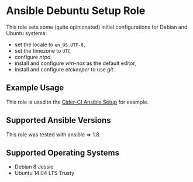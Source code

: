 Ansible Debuntu Setup Role
==========================

This role sets some (quite opinionated) initial
configurations for Debian and Ubuntu systems:

* set the locale to `en_US.UTF-8`,
* set the timezone to `UTC`,
* configure _ntpd_,
* install and configure _vim-nox_ as the default editor,
* install and configure _etckeeper_ to use _git_.


Example Usage
-------------

This role is used in the [Cider-CI Ansible Setup][] for example.

  [Cider-CI Ansible Setup]: https://github.com/cider-ci/cider-ci_ansible-setup


Supported Ansible Versions
--------------------------

This role was tested with ansible => 1.8.

Supported Operating Systems
---------------------------

* Debian 8 Jessie
* Ubuntu 14.04 LTS Trusty

